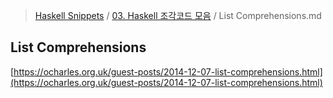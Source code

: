> [Haskell Snippets](../README.md) / [03. Haskell 조각코드 모음](README.md) / List Comprehensions.md
## List Comprehensions
[https://ocharles.org.uk/guest-posts/2014-12-07-list-comprehensions.html](https://ocharles.org.uk/guest-posts/2014-12-07-list-comprehensions.html)